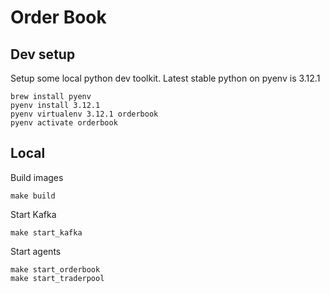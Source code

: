 # Order Book

## Dev setup

Setup some local python dev toolkit. Latest stable python on pyenv is 3.12.1

```
brew install pyenv
pyenv install 3.12.1
pyenv virtualenv 3.12.1 orderbook
pyenv activate orderbook
```

## Local

Build images
```
make build
```

Start Kafka
```
make start_kafka
```

Start agents
```
make start_orderbook
make start_traderpool
```